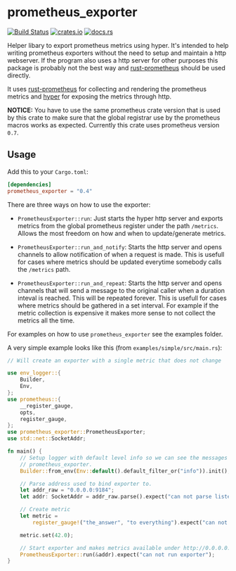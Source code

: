 # prometheus_exporter

[![Build Status](https://travis-ci.org/AlexanderThaller/prometheus_exporter.svg?branch=master)](https://travis-ci.org/AlexanderThaller/prometheus_exporter)
[![crates.io](https://img.shields.io/crates/v/prometheus_exporter.svg)](https://crates.io/crates/prometheus_exporter)
[![docs.rs](https://docs.rs/prometheus_exporter/badge.svg)](https://docs.rs/prometheus_exporter)

Helper libary to export prometheus metrics using hyper. It's intended to help
writing prometheus exporters without the need to setup and maintain a http
webserver. If the program also uses a http server for other purposes this
package is probably not the best way and
[rust-prometheus](https://github.com/pingcap/rust-prometheus) should be used
directly.

It uses [rust-prometheus](https://github.com/pingcap/rust-prometheus) for
collecting and rendering the prometheus metrics and
[hyper](https://github.com/hyperium/hyper) for exposing the metrics through
http.

**NOTICE:** You have to use the same prometheus crate version that is used by
this crate to make sure that the global registrar use by the prometheus macros
works as expected. Currently this crate uses prometheus version `0.7`.

## Usage

Add this to your `Cargo.toml`:

```toml
[dependencies]
prometheus_exporter = "0.4"
```

There are three ways on how to use the exporter:

* `PrometheusExporter::run`: Just starts the hyper http server and exports
    metrics from the global prometheus register under the path `/metrics`.
    Allows the most freedom on how and when to update/generate metrics.

* `PrometheusExporter::run_and_notify`: Starts the http server and opens
    channels to allow notification of when a request is made. This is usefull
    for cases where metrics should be updated everytime somebody calls the
    `/metrics` path.

* `PrometheusExporter::run_and_repeat`: Starts the http server and opens
    channels that will send a message to the original caller when a duration
    inteval is reached. This will be repeated forever. This is usefull for cases
    where metrics should be gathered in a set interval. For example if the
    metric collection is expensive it makes more sense to not collect the
    metrics all the time.

For examples on how to use `prometheus_exporter` see the examples folder.

A very simple example looks like this (from `examples/simple/src/main.rs`):

```rust
// Will create an exporter with a single metric that does not change

use env_logger::{
    Builder,
    Env,
};
use prometheus::{
    __register_gauge,
    opts,
    register_gauge,
};
use prometheus_exporter::PrometheusExporter;
use std::net::SocketAddr;

fn main() {
    // Setup logger with default level info so we can see the messages from
    // prometheus_exporter.
    Builder::from_env(Env::default().default_filter_or("info")).init();

    // Parse address used to bind exporter to.
    let addr_raw = "0.0.0.0:9184";
    let addr: SocketAddr = addr_raw.parse().expect("can not parse listen addr");

    // Create metric
    let metric =
        register_gauge!("the_answer", "to everything").expect("can not create gauge the_answer");

    metric.set(42.0);

    // Start exporter and makes metrics available under http://0.0.0.0:9184/metrics
    PrometheusExporter::run(&addr).expect("can not run exporter");
}
```
